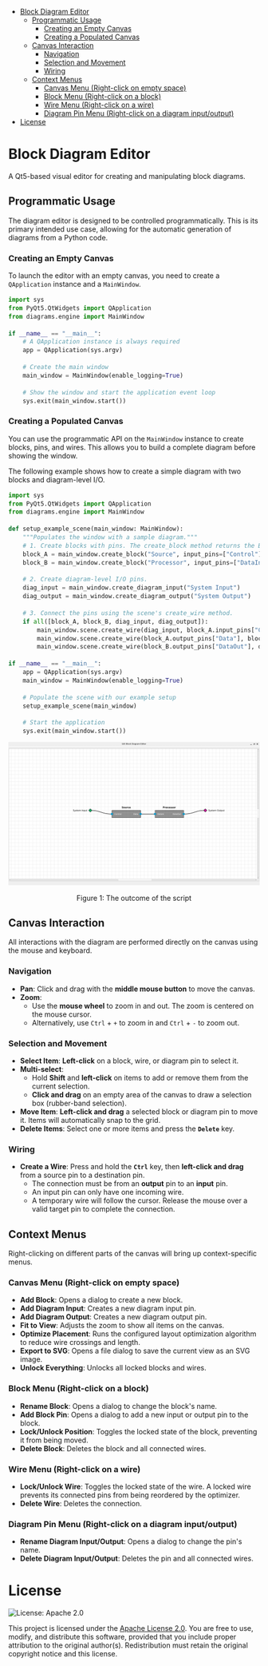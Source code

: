 - [Block Diagram Editor](#block-diagram-editor)
  - [Programmatic Usage](#programmatic-usage)
    - [Creating an Empty Canvas](#creating-an-empty-canvas)
    - [Creating a Populated Canvas](#creating-a-populated-canvas)
  - [Canvas Interaction](#canvas-interaction)
    - [Navigation](#navigation)
    - [Selection and Movement](#selection-and-movement)
    - [Wiring](#wiring)
  - [Context Menus](#context-menus)
    - [Canvas Menu (Right-click on empty space)](#canvas-menu-right-click-on-empty-space)
    - [Block Menu (Right-click on a block)](#block-menu-right-click-on-a-block)
    - [Wire Menu (Right-click on a wire)](#wire-menu-right-click-on-a-wire)
    - [Diagram Pin Menu (Right-click on a diagram input/output)](#diagram-pin-menu-right-click-on-a-diagram-inputoutput)
- [License](#license)

# Block Diagram Editor

A Qt5-based visual editor for creating and manipulating block diagrams.

## Programmatic Usage

The diagram editor is designed to be controlled programmatically. This is its primary intended use case, allowing for the automatic generation of diagrams from a Python code.

### Creating an Empty Canvas

To launch the editor with an empty canvas, you need to create a `QApplication` instance and a `MainWindow`.

```python
import sys
from PyQt5.QtWidgets import QApplication
from diagrams.engine import MainWindow

if __name__ == "__main__":
    # A QApplication instance is always required
    app = QApplication(sys.argv)

    # Create the main window
    main_window = MainWindow(enable_logging=True)

    # Show the window and start the application event loop
    sys.exit(main_window.start())
```

### Creating a Populated Canvas

You can use the programmatic API on the `MainWindow` instance to create blocks, pins, and wires. This allows you to build a complete diagram before showing the window.

The following example shows how to create a simple diagram with two blocks and diagram-level I/O.

```python
import sys
from PyQt5.QtWidgets import QApplication
from diagrams.engine import MainWindow

def setup_example_scene(main_window: MainWindow):
    """Populates the window with a sample diagram."""
    # 1. Create blocks with pins. The create_block method returns the Block object.
    block_A = main_window.create_block("Source", input_pins=["Control"], output_pins=["Data"])
    block_B = main_window.create_block("Processor", input_pins=["DataIn"], output_pins=["DataOut"])

    # 2. Create diagram-level I/O pins.
    diag_input = main_window.create_diagram_input("System Input")
    diag_output = main_window.create_diagram_output("System Output")

    # 3. Connect the pins using the scene's create_wire method.
    if all([block_A, block_B, diag_input, diag_output]):
        main_window.scene.create_wire(diag_input, block_A.input_pins["Control"])
        main_window.scene.create_wire(block_A.output_pins["Data"], block_B.input_pins["DataIn"])
        main_window.scene.create_wire(block_B.output_pins["DataOut"], diag_output)

if __name__ == "__main__":
    app = QApplication(sys.argv)
    main_window = MainWindow(enable_logging=True)
    
    # Populate the scene with our example setup
    setup_example_scene(main_window)
    
    # Start the application
    sys.exit(main_window.start())
```
![Figure 1: The outcome of the script](https://raw.githubusercontent.com/openformatproj/diagrams/refs/heads/master/img/1.png)
<p align="center">Figure 1: The outcome of the script</p>

## Canvas Interaction

All interactions with the diagram are performed directly on the canvas using the mouse and keyboard.

### Navigation

-   **Pan**: Click and drag with the **middle mouse button** to move the canvas.
-   **Zoom**:
    -   Use the **mouse wheel** to zoom in and out. The zoom is centered on the mouse cursor.
    -   Alternatively, use `Ctrl` + `+` to zoom in and `Ctrl` + `-` to zoom out.

### Selection and Movement

-   **Select Item**: **Left-click** on a block, wire, or diagram pin to select it.
-   **Multi-select**:
    -   Hold **Shift** and **left-click** on items to add or remove them from the current selection.
    -   **Click and drag** on an empty area of the canvas to draw a selection box (rubber-band selection).
-   **Move Item**: **Left-click and drag** a selected block or diagram pin to move it. Items will automatically snap to the grid.
-   **Delete Items**: Select one or more items and press the **`Delete`** key.

### Wiring

-   **Create a Wire**: Press and hold the **`Ctrl`** key, then **left-click and drag** from a source pin to a destination pin.
    -   The connection must be from an **output** pin to an **input** pin.
    -   An input pin can only have one incoming wire.
    -   A temporary wire will follow the cursor. Release the mouse over a valid target pin to complete the connection.

## Context Menus

Right-clicking on different parts of the canvas will bring up context-specific menus.

### Canvas Menu (Right-click on empty space)

-   **Add Block**: Opens a dialog to create a new block.
-   **Add Diagram Input**: Creates a new diagram input pin.
-   **Add Diagram Output**: Creates a new diagram output pin.
-   **Fit to View**: Adjusts the zoom to show all items on the canvas.
-   **Optimize Placement**: Runs the configured layout optimization algorithm to reduce wire crossings and length.
-   **Export to SVG**: Opens a file dialog to save the current view as an SVG image.
-   **Unlock Everything**: Unlocks all locked blocks and wires.

### Block Menu (Right-click on a block)

-   **Rename Block**: Opens a dialog to change the block's name.
-   **Add Block Pin**: Opens a dialog to add a new input or output pin to the block.
-   **Lock/Unlock Position**: Toggles the locked state of the block, preventing it from being moved.
-   **Delete Block**: Deletes the block and all connected wires.

### Wire Menu (Right-click on a wire)

-   **Lock/Unlock Wire**: Toggles the locked state of the wire. A locked wire prevents its connected pins from being reordered by the optimizer.
-   **Delete Wire**: Deletes the connection.

### Diagram Pin Menu (Right-click on a diagram input/output)

-   **Rename Diagram Input/Output**: Opens a dialog to change the pin's name.
-   **Delete Diagram Input/Output**: Deletes the pin and all connected wires.

# License

![License: Apache 2.0](https://img.shields.io/badge/License-Apache%202.0-blue.svg)

This project is licensed under the [Apache License 2.0](https://www.apache.org/licenses/LICENSE-2.0). You are free to use, modify, and distribute this software, provided that you include proper attribution to the original author(s). Redistribution must retain the original copyright notice and this license.